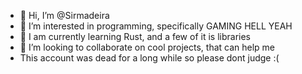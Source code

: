 - 👋 Hi, I’m @Sirmadeira
- 👀 I’m interested in programming, specifically GAMING HELL YEAH
- 🌱 I am currently learning Rust, and a few of it is libraries
- 💞️ I’m looking to collaborate on cool projects, that can help me
- This account was dead for a long while so please dont judge :(
<!---
Sirmadeira/Sirmadeira is a ✨ special ✨ repository because its `README.md` (this file) appears on your GitHub profile.
You can click the Preview link to take a look at your changes.
--->
